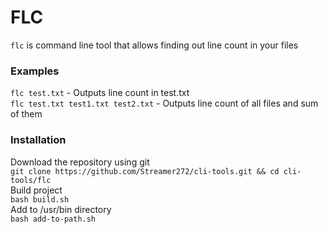 # FLC

`flc` is command line tool that allows finding out line count in your files

### Examples
`flc test.txt` - Outputs line count in test.txt
<br />
`flc test.txt test1.txt test2.txt` - Outputs line count of all files and sum of them

### Installation
Download the repository using git
<br />
`git clone https://github.com/Streamer272/cli-tools.git && cd cli-tools/flc`
<br />
Build project
<br />
`bash build.sh`
<br />
Add to /usr/bin directory
<br />
`bash add-to-path.sh`

